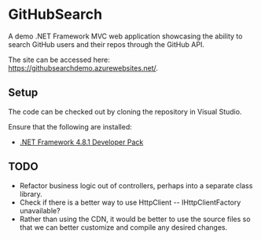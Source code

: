 # GitHubSearch

A demo .NET Framework MVC web application showcasing the ability to search GitHub users and their repos through the GitHub API.

The site can be accessed here: https://githubsearchdemo.azurewebsites.net/.

## Setup
The code can be checked out by cloning the repository in Visual Studio.

Ensure that the following are installed:
- [.NET Framework 4.8.1 Developer Pack](https://dotnet.microsoft.com/en-us/download/dotnet-framework/net481)

## TODO
- Refactor business logic out of controllers, perhaps into a separate class library.
- Check if there is a better way to use HttpClient -- IHttpClientFactory unavailable?
- Rather than using the CDN, it would be better to use the source files so that we can better customize and compile any desired changes.